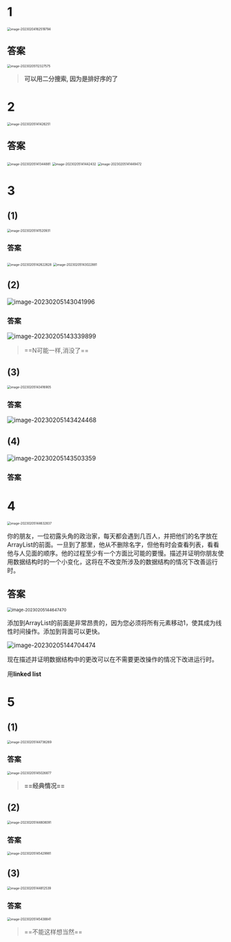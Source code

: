 # 1

<img src="C:\Users\weiziheng\AppData\Roaming\Typora\typora-user-images\image-20230204162519794.png" alt="image-20230204162519794" style="zoom:50%;" />

## 答案

<img src="C:\Users\weiziheng\AppData\Roaming\Typora\typora-user-images\image-20230205112327575.png" alt="image-20230205112327575" style="zoom:50%;" />

> **可以用二分搜索, 因为是排好序的了**

# 2

<img src="C:\Users\weiziheng\AppData\Roaming\Typora\typora-user-images\image-20230205141426251.png" alt="image-20230205141426251" style="zoom:50%;" />

## 答案

<img src="C:\Users\weiziheng\AppData\Roaming\Typora\typora-user-images\image-20230205141344881.png" alt="image-20230205141344881" style="zoom: 50%;" />



<img src="C:\Users\weiziheng\AppData\Roaming\Typora\typora-user-images\image-20230205141442432.png" alt="image-20230205141442432" style="zoom:50%;" />

<img src="C:\Users\weiziheng\AppData\Roaming\Typora\typora-user-images\image-20230205141449472.png" alt="image-20230205141449472" style="zoom:50%;" />

# 3

## (1)

<img src="C:\Users\weiziheng\AppData\Roaming\Typora\typora-user-images\image-20230205141520931.png" alt="image-20230205141520931" style="zoom:50%;" />

### 答案

<img src="C:\Users\weiziheng\AppData\Roaming\Typora\typora-user-images\image-20230205142622628.png" alt="image-20230205142622628" style="zoom: 50%;" />

<img src="C:\Users\weiziheng\AppData\Roaming\Typora\typora-user-images\image-20230205143022881.png" alt="image-20230205143022881" style="zoom:50%;" />

## (2)

![image-20230205143041996](C:\Users\weiziheng\AppData\Roaming\Typora\typora-user-images\image-20230205143041996.png)

### 答案

![image-20230205143339899](C:\Users\weiziheng\AppData\Roaming\Typora\typora-user-images\image-20230205143339899.png)

> ==N可能一样,消没了==

## (3)

<img src="C:\Users\weiziheng\AppData\Roaming\Typora\typora-user-images\image-20230205143416905.png" alt="image-20230205143416905" style="zoom:50%;" />

### 答案

![image-20230205143424468](C:\Users\weiziheng\AppData\Roaming\Typora\typora-user-images\image-20230205143424468.png)



## (4)

![image-20230205143503359](C:\Users\weiziheng\AppData\Roaming\Typora\typora-user-images\image-20230205143503359.png)

### 答案



# 4

<img src="C:\Users\weiziheng\AppData\Roaming\Typora\typora-user-images\image-20230205144632837.png" alt="image-20230205144632837" style="zoom:50%;" />

你的朋友，一位初露头角的政治家，每天都会遇到几百人，并把他们的名字放在ArrayList的前面。一旦到了那里，他从不删除名字，但他有时会查看列表，看看他与人见面的顺序。他的过程至少有一个方面比可能的要慢。描述并证明你朋友使用数据结构时的一个小变化，这将在不改变所涉及的数据结构的情况下改善运行时。

## 答案

<img src="C:\Users\weiziheng\AppData\Roaming\Typora\typora-user-images\image-20230205144647470.png" alt="image-20230205144647470" style="zoom:67%;" />

添加到ArrayList的前面是非常昂贵的，因为您必须将所有元素移动1，使其成为线性时间操作。添加到背面可以更快。

![image-20230205144704474](C:\Users\weiziheng\AppData\Roaming\Typora\typora-user-images\image-20230205144704474.png)

现在描述并证明数据结构中的更改可以在不需要更改操作的情况下改进运行时。

用**linked list**

# 5

## (1)

<img src="C:\Users\weiziheng\AppData\Roaming\Typora\typora-user-images\image-20230205144736269.png" alt="image-20230205144736269" style="zoom: 50%;" />

### 答案

<img src="C:\Users\weiziheng\AppData\Roaming\Typora\typora-user-images\image-20230205145026877.png" alt="image-20230205145026877" style="zoom:50%;" />

> **==经典情况==**

## (2)

<img src="C:\Users\weiziheng\AppData\Roaming\Typora\typora-user-images\image-20230205144808091.png" alt="image-20230205144808091" style="zoom:50%;" />

### 答案

<img src="C:\Users\weiziheng\AppData\Roaming\Typora\typora-user-images\image-20230205145429981.png" alt="image-20230205145429981" style="zoom:50%;" />

> 

## (3)

<img src="C:\Users\weiziheng\AppData\Roaming\Typora\typora-user-images\image-20230205144812539.png" alt="image-20230205144812539" style="zoom:50%;" />

### 答案

<img src="C:\Users\weiziheng\AppData\Roaming\Typora\typora-user-images\image-20230205145438841.png" alt="image-20230205145438841" style="zoom:50%;" />

> ==不能这样想当然==
